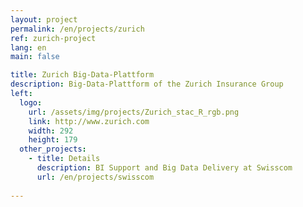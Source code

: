 ```yaml
---
layout: project
permalink: /en/projects/zurich
ref: zurich-project
lang: en
main: false

title: Zurich Big-Data-Plattform
description: Big-Data-Plattform of the Zurich Insurance Group
left:
  logo:
    url: /assets/img/projects/Zurich_stac_R_rgb.png
    link: http://www.zurich.com
    width: 292
    height: 179
  other_projects:
    - title: Details
      description: BI Support and Big Data Delivery at Swisscom
      url: /en/projects/swisscom
      
---
```

